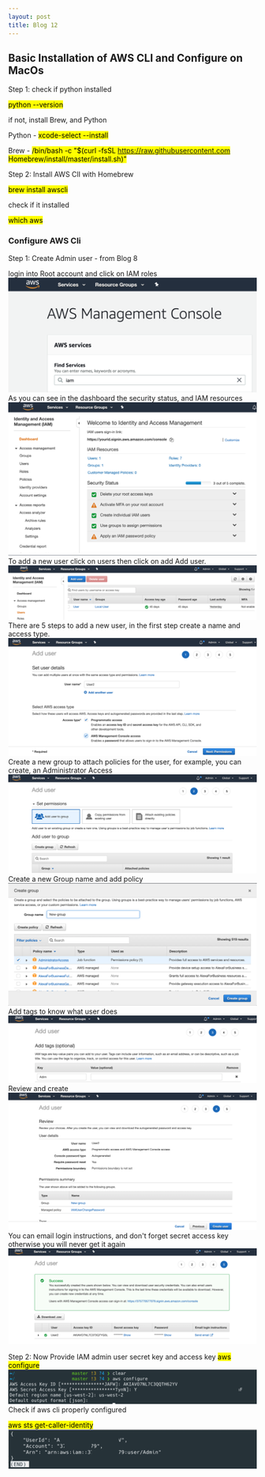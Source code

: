 ```yaml
---
layout: post
title: Blog 12
---
```

## Basic Installation of AWS CLI and Configure on MacOs

Step 1: check if python installed

<mark> python --version </mark>

if not, install Brew, and Python

Python - <mark> xcode-select --install </mark>

Brew - <mark> /bin/bash -c "$(curl -fsSL https://raw.githubusercontent.com Homebrew/install/master/install.sh)"     </mark>


Step 2: Install AWS ClI with Homebrew

<mark> brew install awscli </mark>

check if it installed

<mark> which aws </mark>

<h3>Configure AWS Cli </h3>
Step 1: Create Admin user - from Blog 8

login into Root account and click on IAM roles
![image](/images/blog8/blog8-1.png)
As you can see in the dashboard the security status, and IAM resources
![image](/images/blog8/blog8-2.png)
To add a new user click on users then click on add Add user.
![image](/images/blog8/blog8-3.png)
There are 5 steps to add a new user, in the first step create a name and access type.
![image](/images/blog8/blog8-4.png)
Create a new group to attach policies for the user, for example, you can create, an Administrator Access
![image](/images/blog8/blog8-5.png)
Create a new Group name and add policy
![image](/images/blog8/blog8-6.png)
Add tags to know what user does
![image](/images/blog8/blog8-7.png)
Review and create
![image](/images/blog8/blog8-8.png)
You can email login instructions, and don't forget secret access key otherwise you will never get it again
![image](/images/blog8/blog8-9.png)

Step 2:
Now Provide IAM admin user secret key and access key
<mark> aws configure </mark>
![image](/images/blog12/blog12-2.png)
Check if aws cli properly configured

<mark>aws sts get-caller-identity</mark>
![image](/images/blog12/blog12-3.png)
